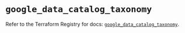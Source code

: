 # `google_data_catalog_taxonomy`

Refer to the Terraform Registry for docs: [`google_data_catalog_taxonomy`](https://registry.terraform.io/providers/hashicorp/google/6.49.0/docs/resources/data_catalog_taxonomy).
